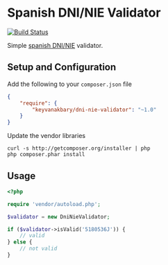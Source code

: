 Spanish DNI/NIE Validator
=========================
[![Build Status](https://secure.travis-ci.org/keyvanakbary/dni-nie-validator.svg?branch=master)](http://travis-ci.org/keyvanakbary/dni-nie-validator)

Simple [spanish DNI/NIE](http://en.wikipedia.org/wiki/Documento_Nacional_de_Identidad) validator.

Setup and Configuration
-----------------------
Add the following to your `composer.json` file
```json
{
    "require": {
        "keyvanakbary/dni-nie-validator": "~1.0"
    }
}
```

Update the vendor libraries

    curl -s http://getcomposer.org/installer | php
    php composer.phar install

Usage
-----

```php
<?php

require 'vendor/autoload.php';

$validator = new DniNieValidator;

if ($validator->isValid('5180536J')) {
    // valid
} else {
    // not valid
}
```